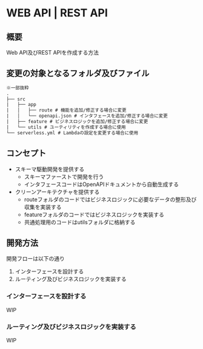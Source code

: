 # WEB API | REST API

## 概要

Web API及びREST APIを作成する方法

## 変更の対象となるフォルダ及びファイル

```txt
※一部抜粋
.
├── src
|   ├── app
|   │   ├── route # 機能を追加/修正する場合に変更
|   │   └── openapi.json # インタフェースを追加/修正する場合に変更
|   ├── feature # ビジネスロジックを追加/修正する場合に変更
|   └── utils # ユーティリティを作成する場合に使用
└── serverless.yml # Lambdaの設定を変更する場合に使用
```

## コンセプト

- スキーマ駆動開発を提供する
  - スキーマファーストで開発を行う
  - インタフェースコードはOpenAPIドキュメントから自動生成する
- クリーンアーキテクチャを提供する
  - routeフォルダのコードではビジネスロジックに必要なデータの整形及び収集を実装する
  - featureフォルダのコードではビジネスロジックを実装する
  - 共通処理用のコードはutilsフォルダに格納する


## 開発方法

開発フローは以下の通り

1. インターフェースを設計する
2. ルーティング及びビジネスロジックを実装する

### インターフェースを設計する

WIP

### ルーティング及びビジネスロジックを実装する

WIP